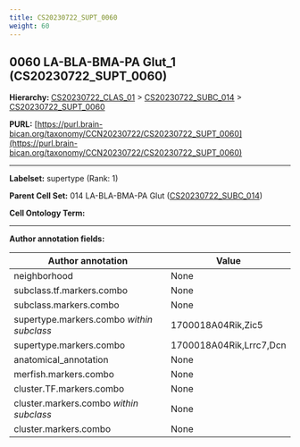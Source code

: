 ```yaml
---
title: CS20230722_SUPT_0060
weight: 60
---
```

## 0060 LA-BLA-BMA-PA Glut_1 (CS20230722_SUPT_0060)
<b>Hierarchy: </b>
[CS20230722_CLAS_01](../CS20230722_CLAS_01) >
[CS20230722_SUBC_014](../CS20230722_SUBC_014) >
[CS20230722_SUPT_0060](../CS20230722_SUPT_0060)

**PURL:** [https://purl.brain-bican.org/taxonomy/CCN20230722/CS20230722_SUPT_0060](https://purl.brain-bican.org/taxonomy/CCN20230722/CS20230722_SUPT_0060)

---


**Labelset:** supertype (Rank: 1)

**Parent Cell Set:** 014 LA-BLA-BMA-PA Glut ([CS20230722_SUBC_014](../CS20230722_SUBC_014))



**Cell Ontology Term:** 

[MARKER GENES.]: #


---

[TRANSFERRED ANNOTATIONS.]: #


[AUTHOR ANNOTATION FIELDS.]: #


**Author annotation fields:**

| Author annotation | Value |
|-------------------|-------|
|neighborhood|None|
|subclass.tf.markers.combo|None|
|subclass.markers.combo|None|
|supertype.markers.combo _within subclass_|1700018A04Rik,Zic5|
|supertype.markers.combo|1700018A04Rik,Lrrc7,Dcn|
|anatomical_annotation|None|
|merfish.markers.combo|None|
|cluster.TF.markers.combo|None|
|cluster.markers.combo _within subclass_|None|
|cluster.markers.combo|None|
